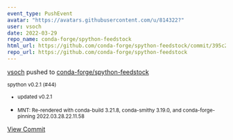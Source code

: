 ```yaml
---
event_type: PushEvent
avatar: "https://avatars.githubusercontent.com/u/814322?"
user: vsoch
date: 2022-03-29
repo_name: conda-forge/spython-feedstock
html_url: https://github.com/conda-forge/spython-feedstock/commit/395c2a9a593c0b190898c1520cd2f0f697a75efa
repo_url: https://github.com/conda-forge/spython-feedstock
---
```


<a href='https://github.com/vsoch' target='_blank'>vsoch</a> pushed to <a href='https://github.com/conda-forge/spython-feedstock' target='_blank'>conda-forge/spython-feedstock</a>

<small>spython v0.2.1 (#44)

* updated v0.2.1

* MNT: Re-rendered with conda-build 3.21.8, conda-smithy 3.19.0, and conda-forge-pinning 2022.03.28.22.11.58</small>

<a href='https://github.com/conda-forge/spython-feedstock/commit/395c2a9a593c0b190898c1520cd2f0f697a75efa' target='_blank'>View Commit</a>